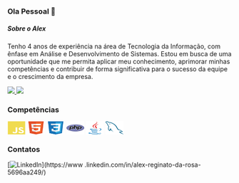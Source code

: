 ### Ola Pessoal 👋

##### Sobre o Alex
Tenho 4 anos de experiência na área de Tecnologia da Informação, com ênfase em Análise e Desenvolvimento de Sistemas. Estou em busca de uma oportunidade que me permita aplicar meu conhecimento, aprimorar minhas competências e contribuir de forma significativa para o sucesso da equipe e o crescimento da empresa.
<div>
  <a href="https://github.com/Alexrdrosa">
    <img height="180em" src="https://github-readme-stats.vercel.app/api?username=Alexrdrosa&show_icons=true&theme=omni&include_all_commits=true&count_private=true&locale=pt-br" />
    <img height="180em" src="https://github-readme-stats.vercel.app/api/top-langs/?username=Alexrdrosa&layout=compact&langs_count=16&theme=ambient_gradient&locale=pt-br" />
  </a>
</div>

### Competências
<div style="display: inline_block">
  <img align="center" alt="Rafa-Js" height="30" width="40" src="https://raw.githubusercontent.com/devicons/devicon/master/icons/javascript/javascript-plain.svg">
  <img align="center" alt="Rafa-HTML" height="30" width="40" src="https://raw.githubusercontent.com/devicons/devicon/master/icons/html5/html5-original.svg">
  <img align="center" alt="Rafa-CSS" height="30" width="40" src="https://raw.githubusercontent.com/devicons/devicon/master/icons/css3/css3-original.svg">
  <img align="center" alt="Rafa-PHP" height="30" width="40" src="https://raw.githubusercontent.com/devicons/devicon/master/icons/php/php-original.svg">
  <img align="center" alt="Rafa-Java" height="30" width="40" src="https://raw.githubusercontent.com/devicons/devicon/master/icons/java/java-original.svg">
  <img align="center" alt="Rafa-MySQL" height="30" width="40" src="https://raw.githubusercontent.com/devicons/devicon/master/icons/mysql/mysql-original.svg">
</div>

### Contatos

[<img src='https://img.shields.io/badge/LinkedIn-0077B5?style=for-the-badge&logo=Linkedin&logoColor=white' alt= 'LinkedIn' height = 30>](https://www .linkedin.com/in/alex-reginato-da-rosa-5696aa249/)



